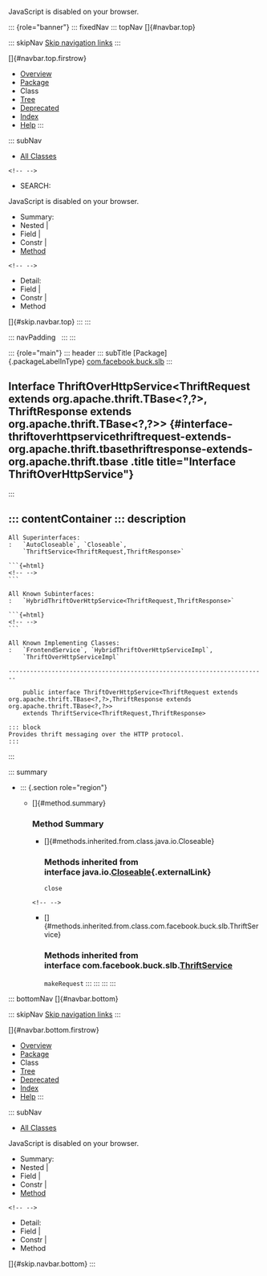 <div>

JavaScript is disabled on your browser.

</div>

::: {role="banner"}
::: fixedNav
::: topNav
[]{#navbar.top}

::: skipNav
[Skip navigation links](#skip.navbar.top "Skip navigation links")
:::

[]{#navbar.top.firstrow}

-   [Overview](../../../../index.html)
-   [Package](package-summary.html)
-   Class
-   [Tree](package-tree.html)
-   [Deprecated](../../../../deprecated-list.html)
-   [Index](../../../../index-all.html)
-   [Help](../../../../help-doc.html)
:::

::: subNav
-   [All Classes](../../../../allclasses.html)

```{=html}
<!-- -->
```
-   SEARCH:

<div>

<div>

JavaScript is disabled on your browser.

</div>

</div>

<div>

-   Summary: 
-   Nested \| 
-   Field \| 
-   Constr \| 
-   [Method](#method.summary)

```{=html}
<!-- -->
```
-   Detail: 
-   Field \| 
-   Constr \| 
-   Method

</div>

[]{#skip.navbar.top}
:::
:::

::: navPadding
 
:::
:::

::: {role="main"}
::: header
::: subTitle
[Package]{.packageLabelInType} [com.facebook.buck.slb](package-summary.html)
:::

## Interface ThriftOverHttpService\<ThriftRequest extends org.apache.thrift.TBase\<?,​?\>,​ThriftResponse extends org.apache.thrift.TBase\<?,​?\>\> {#interface-thriftoverhttpservicethriftrequest-extends-org.apache.thrift.tbasethriftresponse-extends-org.apache.thrift.tbase .title title="Interface ThriftOverHttpService"}
:::

::: contentContainer
::: description
-   

    All Superinterfaces:
    :   `AutoCloseable`, `Closeable`,
        `ThriftService<ThriftRequest,​ThriftResponse>`

    ```{=html}
    <!-- -->
    ```

    All Known Subinterfaces:
    :   `HybridThriftOverHttpService<ThriftRequest,​ThriftResponse>`

    ```{=html}
    <!-- -->
    ```

    All Known Implementing Classes:
    :   `FrontendService`, `HybridThriftOverHttpServiceImpl`,
        `ThriftOverHttpServiceImpl`

    ------------------------------------------------------------------------

        public interface ThriftOverHttpService<ThriftRequest extends org.apache.thrift.TBase<?,​?>,​ThriftResponse extends org.apache.thrift.TBase<?,​?>>
        extends ThriftService<ThriftRequest,​ThriftResponse>

    ::: block
    Provides thrift messaging over the HTTP protocol.
    :::
:::

::: summary
-   ::: {.section role="region"}
    -   []{#method.summary}

        ### Method Summary

        -   []{#methods.inherited.from.class.java.io.Closeable}

            ### Methods inherited from interface java.io.[Closeable](http://docs.oracle.com/javase/7/docs/api/java/io/Closeable.html?is-external=true "class or interface in java.io"){.externalLink}

            `close`

        ```{=html}
        <!-- -->
        ```
        -   []{#methods.inherited.from.class.com.facebook.buck.slb.ThriftService}

            ### Methods inherited from interface com.facebook.buck.slb.[ThriftService](ThriftService.html "interface in com.facebook.buck.slb")

            `makeRequest`
    :::
:::
:::
:::

::: bottomNav
[]{#navbar.bottom}

::: skipNav
[Skip navigation links](#skip.navbar.bottom "Skip navigation links")
:::

[]{#navbar.bottom.firstrow}

-   [Overview](../../../../index.html)
-   [Package](package-summary.html)
-   Class
-   [Tree](package-tree.html)
-   [Deprecated](../../../../deprecated-list.html)
-   [Index](../../../../index-all.html)
-   [Help](../../../../help-doc.html)
:::

::: subNav
-   [All Classes](../../../../allclasses.html)

<div>

<div>

JavaScript is disabled on your browser.

</div>

</div>

<div>

-   Summary: 
-   Nested \| 
-   Field \| 
-   Constr \| 
-   [Method](#method.summary)

```{=html}
<!-- -->
```
-   Detail: 
-   Field \| 
-   Constr \| 
-   Method

</div>

[]{#skip.navbar.bottom}
:::
